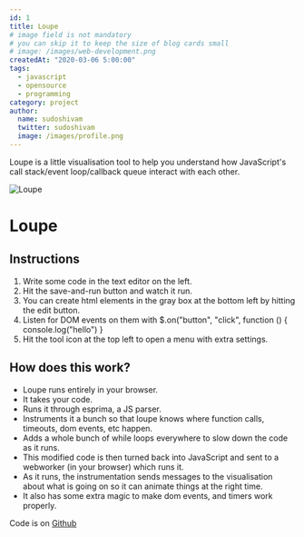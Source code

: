 ```yaml
---
id: 1
title: Loupe
# image field is not mandatory
# you can skip it to keep the size of blog cards small
# image: /images/web-development.png 
createdAt: "2020-03-06 5:00:00"
tags:
  - javascript
  - opensource
  - programming
category: project
author:
  name: sudoshivam
  twitter: sudoshivam
  image: /images/profile.png
---
```


Loupe is a little visualisation tool to help you understand how JavaScript's call stack/event loop/callback queue interact with each other.

<!--more-->

![Loupe](/images/loupe.png)

Loupe
================

Instructions
--------------------------

1. Write some code in the text editor on the left.
2. Hit the save-and-run button and watch it run.
3. You can create html elements in the gray box at the bottom left by hitting the edit button.
4. Listen for DOM events on them with $.on("button", "click", function () { console.log("hello") }
5. Hit the tool icon at the top left to open a menu with extra settings.

How does this work?
---------------------------------------------
<ul>
<li>Loupe runs entirely in your browser.</li>
<li>It takes your code.</li>
<li>Runs it through esprima, a JS parser.</li>
<li>Instruments it a bunch so that loupe knows where function calls, timeouts, dom events, etc happen.</li>
<li>Adds a whole bunch of while loops everywhere to slow down the code as it runs.</li>
<li>This modified code is then turned back into JavaScript and sent to a webworker (in your browser) which runs it.</li>
<li>As it runs, the instrumentation sends messages to the visualisation about what is going on so it can animate things at the right time.</li>
<li>It also has some extra magic to make dom events, and timers work properly.</li>
</ul>

Code is on <a href="https://github.com/sudoshivam/loupe">Github</a>
